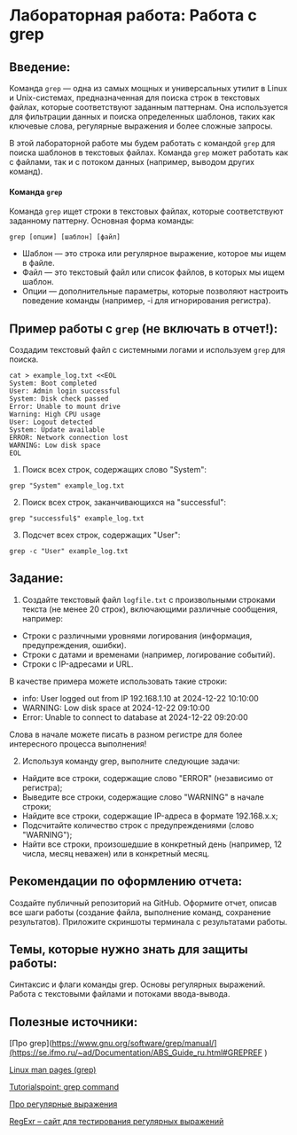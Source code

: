 # Лабораторная работа: Работа с grep

## Введение:

Команда `grep` — одна из самых мощных и универсальных утилит в Linux и Unix-системах, предназначенная для поиска строк в текстовых файлах, которые соответствуют заданным паттернам. Она используется для фильтрации данных и поиска определенных шаблонов, таких как ключевые слова, регулярные выражения и более сложные запросы.

В этой лабораторной работе мы будем работать с командой `grep` для поиска шаблонов в текстовых файлах. Команда `grep` может работать как с файлами, так и с потоком данных (например, выводом других команд).

#### Команда `grep`
Команда `grep` ищет строки в текстовых файлах, которые соответствуют заданному паттерну. Основная форма команды:
```
grep [опции] [шаблон] [файл]
```
- Шаблон — это строка или регулярное выражение, которое мы ищем в файле.
- Файл — это текстовый файл или список файлов, в которых мы ищем шаблон.
- Опции — дополнительные параметры, которые позволяют настроить поведение команды (например, -i для игнорирования регистра).

## Пример работы с `grep` **(не включать в отчет!)**:

Создадим текстовый файл с системными логами и используем `grep` для поиска.
```
cat > example_log.txt <<EOL
System: Boot completed
User: Admin login successful
System: Disk check passed
Error: Unable to mount drive
Warning: High CPU usage
User: Logout detected
System: Update available
ERROR: Network connection lost
WARNING: Low disk space
EOL
```

1. Поиск всех строк, содержащих слово "System":
```
grep "System" example_log.txt
```

2. Поиск всех строк, заканчивающихся на "successful":
```
grep "successful$" example_log.txt
```

3. Подсчет всех строк, содержащих "User":
```
grep -c "User" example_log.txt
```

## Задание:

1. Создайте текстовый файл `logfile.txt` с произвольными строками текста (не менее 20 строк), включающими различные сообщения, например:

- Строки с различными уровнями логирования (информация, предупреждения, ошибки).
- Строки с датами и временами (например, логирование событий).
- Строки с IP-адресами и URL.

В качестве примера можете использовать такие строки:
- info: User logged out from IP 192.168.1.10 at 2024-12-22 10:10:00
- WARNING: Low disk space at 2024-12-22 09:10:00
- Error: Unable to connect to database at 2024-12-22 09:20:00

Слова в начале можете писать в разном регистре для более интересного процесса выполнения!

2. Используя команду grep, выполните следующие задачи:

- Найдите все строки, содержащие слово "ERROR" (независимо от регистра);
- Выведите все строки, содержащие слово "WARNING" в начале строки;
- Найдите все строки, содержащие IP-адреса в формате 192.168.x.x;
- Подсчитайте количество строк с предупреждениями (слово "WARNING");
- Найти все строки, произошедшие в конкретный день (например, 12 числа, месяц неважен) или в конкретный месяц.
  
## Рекомендации по оформлению отчета:

Создайте публичный репозиторий на GitHub.
Оформите отчет, описав все шаги работы (создание файла, выполнение команд, сохранение результатов).
Приложите скриншоты терминала с результатами работы.

## Темы, которые нужно знать для защиты работы:

Синтаксис и флаги команды grep.
Основы регулярных выражений.
Работа с текстовыми файлами и потоками ввода-вывода.

## Полезные источники:

[Про grep](https://www.gnu.org/software/grep/manual/](https://se.ifmo.ru/~ad/Documentation/ABS_Guide_ru.html#GREPREF )

[Linux man pages (grep)](https://man7.org/linux/man-pages/man1/grep.1.html)

[Tutorialspoint: grep command](https://www.tutorialspoint.com/unix_commands/grep.htm)

[Про регулярные выражения](https://se.ifmo.ru/~ad/Documentation/ABS_Guide_ru.html#REGEXREF)

[RegExr – сайт для тестирования регулярных выражений](https://regexr.com/)
